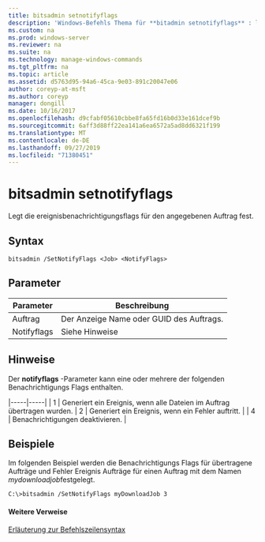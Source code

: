 ```yaml
---
title: bitsadmin setnotifyflags
description: 'Windows-Befehls Thema für **bitadmin setnotifyflags** : legt die ereignisbenachrichtigungsflags für den angegebenen Auftrag fest.'
ms.custom: na
ms.prod: windows-server
ms.reviewer: na
ms.suite: na
ms.technology: manage-windows-commands
ms.tgt_pltfrm: na
ms.topic: article
ms.assetid: d5763d95-94a6-45ca-9e03-891c20047e06
author: coreyp-at-msft
ms.author: coreyp
manager: dongill
ms.date: 10/16/2017
ms.openlocfilehash: d9cfabf05610cbbe8fa65fd16b0d33e161dcef9b
ms.sourcegitcommit: 6aff3d88ff22ea141a6ea6572a5ad8dd6321f199
ms.translationtype: MT
ms.contentlocale: de-DE
ms.lasthandoff: 09/27/2019
ms.locfileid: "71380451"
---
```

# <a name="bitsadmin-setnotifyflags"></a>bitsadmin setnotifyflags

Legt die ereignisbenachrichtigungsflags für den angegebenen Auftrag fest.

## <a name="syntax"></a>Syntax

```
bitsadmin /SetNotifyFlags <Job> <NotifyFlags>
```

## <a name="parameters"></a>Parameter

|Parameter|Beschreibung|
|---------|-----------|
|Auftrag|Der Anzeige Name oder GUID des Auftrags.|
|Notifyflags|Siehe Hinweise|

## <a name="remarks"></a>Hinweise

Der **notifyflags** -Parameter kann eine oder mehrere der folgenden Benachrichtigungs Flags enthalten.

|-----|-----| | 1 | Generiert ein Ereignis, wenn alle Dateien im Auftrag übertragen wurden. | 2 | Generiert ein Ereignis, wenn ein Fehler auftritt. | | 4 | Benachrichtigungen deaktivieren. |

## <a name="BKMK_examples"></a>Beispiele

Im folgenden Beispiel werden die Benachrichtigungs Flags für übertragene Aufträge und Fehler Ereignis Aufträge für einen Auftrag mit dem Namen *mydownloadjob*festgelegt.
```
C:\>bitsadmin /SetNotifyFlags myDownloadJob 3
```

#### <a name="additional-references"></a>Weitere Verweise

[Erläuterung zur Befehlszeilensyntax](command-line-syntax-key.md)